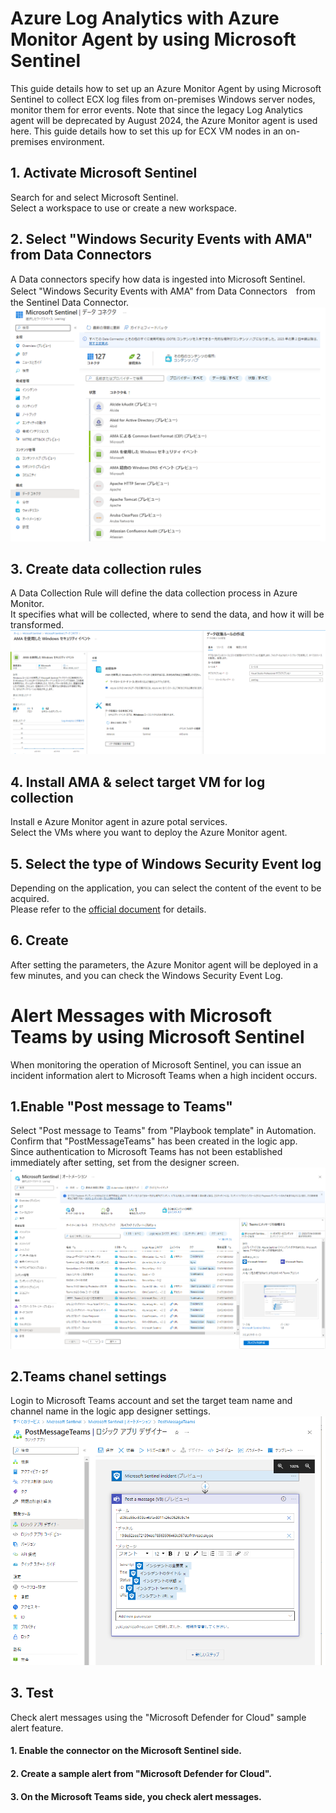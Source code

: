 # Azure Log Analytics with Azure Monitor Agent by using Microsoft Sentinel
This guide details how to set up an Azure Monitor Agent by using Microsoft Sentinel to collect ECX log files from on-premises Windows server nodes, monitor them for error events. 
Note that since the legacy Log Analytics agent will be deprecated by August 2024, the Azure Monitor agent is used here. 
This guide details how to set this up for ECX VM nodes in an on-premises environment.

## 1. Activate Microsoft Sentinel
Search for and select Microsoft Sentinel.\
Select a workspace to use or create a new workspace.

## 2. Select "Windows Security Events with AMA" from Data Connectors
A Data connectors specify how data is ingested into Microsoft Sentinel.\
Select "Windows Security Events with AMA" from Data Connectors　from the Sentinel Data Connector. \
![Select a Data conectors](images/image1_Select-Data-Connectors.png)
## 3. Create data collection rules
A Data Collection Rule will define the data collection process in Azure Monitor. \
It specifies what will be collected, where to send the data, and how it will be transformed. 
![Create data collection rules](images/image2_Create-data-collection-rules.png)

## 4. Install AMA & select target VM for log collection
Install e Azure Monitor agent in azure potal services.\
Select the VMs where you want to deploy the Azure Monitor agent.

## 5. Select the type of Windows Security Event log
Depending on the application, you can select the content of the event to be acquired.\
Please refer to the [official document](https://learn.microsoft.com/ja-jp/azure/sentinel/windows-security-event-id-reference) for details.

## 6. Create
After setting the parameters, the Azure Monitor agent will be deployed in a few minutes, and you can check the Windows Security Event Log.

# Alert Messages with Microsoft Teams by using Microsoft Sentinel
When monitoring the operation of Microsoft Sentinel, you can issue an incident information alert to Microsoft Teams when a high incident occurs.

## 1.Enable "Post message to Teams"
Select "Post message to Teams" from "Playbook template" in Automation.\
Confirm that "PostMessageTeams" has been created in the logic app.\
Since authentication to Microsoft Teams has not been established immediately after setting, set from the designer screen.
![Enable-Post-message-to-Teams](images/imsge3-post-teams-rule.png)
## 2.Teams chanel settings
Login to Microsoft Teams account and set the target team name and channel name in the logic app designer settings.
![image4-setting-teams-chanel](images/image4-setting-teams-chanel.png)
## 3. Test
Check alert messages using the "Microsoft Defender for Cloud" sample alert feature.
 #### 1. Enable the connector on the Microsoft Sentinel side.
 #### 2. Create a sample alert from "Microsoft Defender for Cloud".
 #### 3. On the Microsoft Teams side, you check alert messages.
